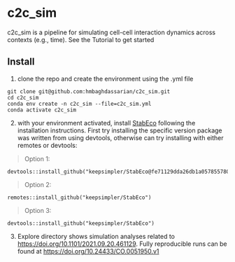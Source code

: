 # c2c_sim
c2c_sim is a pipeline for simulating cell-cell interaction dynamics across contexts (e.g., time). See the Tutorial to get started

## Install 
1. clone the repo and create the environment using the .yml file

```
git clone git@github.com:hmbaghdassarian/c2c_sim.git
cd c2c_sim
conda env create -n c2c_sim --file=c2c_sim.yml
conda activate c2c_sim
```

2. with your environment activated, install [StabEco](https://rdrr.io/github/keepsimpler/StabEco/) following the installation instructions. First try installing the specific version package was written from using devtools, otherwise can try installing with either remotes or devtools:

>Option 1:
```
devtools::install_github("keepsimpler/StabEco@fe71129dda26db1a0578557808960460e09201f6")

```

>Option 2: 
```
remotes::install_github("keepsimpler/StabEco")
```

>Option 3:
```
devtools::install_github("keepsimpler/StabEco")
```
3. Explore directory shows simulation  analyses related to https://doi.org/10.1101/2021.09.20.461129. Fully reproducible runs can be found at https://doi.org/10.24433/CO.0051950.v1
